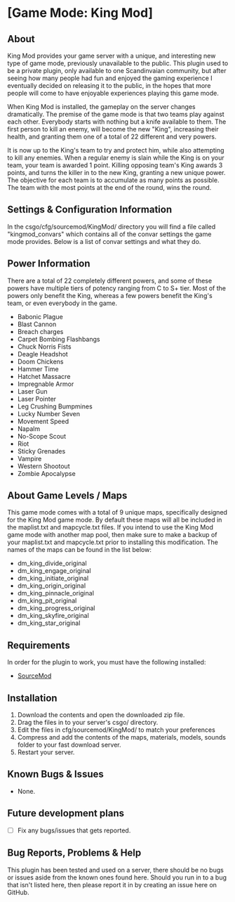 # [Game Mode: King Mod]
## About
King Mod provides your game server with a unique, and interesting new type of game mode, previously unavailable to the public. This plugin used to be a private plugin, only available to one Scandinvaian community, but after seeing how many people had fun and enjoyed the gaming experience I eventually decided on releasing it to the public, in the hopes that more people will come to have enjoyable experiences playing this game mode.

When King Mod is installed, the gameplay on the server changes dramatically.
The premise of the game mode is that two teams play against each other.
Everybody starts with nothing but a knife available to them.
The first person to kill an enemy, will become the new "King", increasing their health, and granting them one of a total of 22 different and very powers.

It is now up to the King's team to try and protect him, while also attempting to kill any enemies. When a regular enemy is slain while the King is on your team, your team is awarded 1 point. Killing opposing team's King awards 3 points, and turns the killer in to the new King, granting a new unique power.
The objective for each team is to accumulate as many points as possible. The team with the most points at the end of the round, wins the round.


## Settings & Configuration Information
In the csgo/cfg/sourcemod/KingMod/ directory you will find a file called "kingmod_convars" which contains all of the convar settings the game mode provides. Below is a list of convar settings and what they do.


## Power Information
There are a total of 22 completely different powers, and some of these powers have multiple tiers of potency ranging from C to S+ tier.
Most of the powers only benefit the King, whereas a few powers benefit the King's team, or even everybody in the game.
- Babonic Plague
- Blast Cannon
- Breach charges
- Carpet Bombing Flashbangs
- Chuck Norris Fists
- Deagle Headshot
- Doom Chickens
- Hammer Time
- Hatchet Massacre
- Impregnable Armor
- Laser Gun
- Laser Pointer
- Leg Crushing Bumpmines
- Lucky Number Seven
- Movement Speed
- Napalm
- No-Scope Scout
- Riot
- Sticky Grenades
- Vampire
- Western Shootout
- Zombie Apocalypse


## About Game Levels / Maps
This game mode comes with a total of 9 unique maps, specifically designed for the King Mod game mode.
By default these maps will all be included in the maplist.txt and mapcycle.txt files. If you intend to use the King Mod game mode with another map pool, then make sure to make a backup of your maplist.txt and mapcycle.txt prior to installing this modification.
The names of the maps can be found in the list below:
- dm_king_divide_original
- dm_king_engage_original
- dm_king_initiate_original
- dm_king_origin_original
- dm_king_pinnacle_original
- dm_king_pit_original
- dm_king_progress_original
- dm_king_skyfire_original
- dm_king_star_original


## Requirements
In order for the plugin to work, you must have the following installed:
- [SourceMod](https://www.sourcemod.net/downloads.php?branch=stable) 


## Installation
1) Download the contents and open the downloaded zip file.
2) Drag the files in to your server's csgo/ directory.
3) Edit the files in cfg/sourcemod/KingMod/ to match your preferences
4) Compress and add the contents of the maps, materials, models, sounds folder to your fast download server.
5) Restart your server.


## Known Bugs & Issues
- None.


## Future development plans
- [ ] Fix any bugs/issues that gets reported.


## Bug Reports, Problems & Help
This plugin has been tested and used on a server, there should be no bugs or issues aside from the known ones found here.
Should you run in to a bug that isn't listed here, then please report it in by creating an issue here on GitHub.
